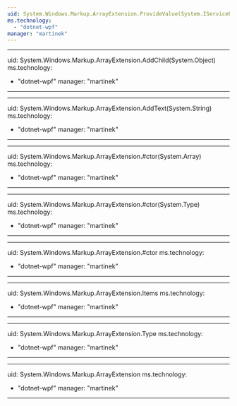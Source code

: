 ```yaml
---
uid: System.Windows.Markup.ArrayExtension.ProvideValue(System.IServiceProvider)
ms.technology: 
  - "dotnet-wpf"
manager: "martinek"
---
```


---
uid: System.Windows.Markup.ArrayExtension.AddChild(System.Object)
ms.technology: 
  - "dotnet-wpf"
manager: "martinek"
---

---
uid: System.Windows.Markup.ArrayExtension.AddText(System.String)
ms.technology: 
  - "dotnet-wpf"
manager: "martinek"
---

---
uid: System.Windows.Markup.ArrayExtension.#ctor(System.Array)
ms.technology: 
  - "dotnet-wpf"
manager: "martinek"
---

---
uid: System.Windows.Markup.ArrayExtension.#ctor(System.Type)
ms.technology: 
  - "dotnet-wpf"
manager: "martinek"
---

---
uid: System.Windows.Markup.ArrayExtension.#ctor
ms.technology: 
  - "dotnet-wpf"
manager: "martinek"
---

---
uid: System.Windows.Markup.ArrayExtension.Items
ms.technology: 
  - "dotnet-wpf"
manager: "martinek"
---

---
uid: System.Windows.Markup.ArrayExtension.Type
ms.technology: 
  - "dotnet-wpf"
manager: "martinek"
---

---
uid: System.Windows.Markup.ArrayExtension
ms.technology: 
  - "dotnet-wpf"
manager: "martinek"
---
